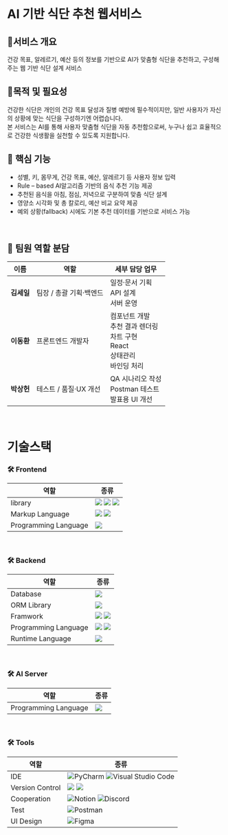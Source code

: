 # AI 기반 식단 추천 웹서비스

## 📌서비스 개요
건강 목표, 알레르기, 예산 등의 정보를 기반으로 AI가 맞춤형 식단을 추천하고, 구성해주는 웹 기반 식단 설계 서비스
## 📌목적 및 필요성
건강한 식단은 개인의 건강 목표 달성과 질병 예방에 필수적이지만, 일반 사용자가 자신의 상황에 맞는 식단을 구성하기엔 어렵습니다.
<br>
본 서비스는 AI를 통해 사용자 맞춤형 식단을 자동 추천함으로써, 누구나 쉽고 효율적으로 건강한 식생활을 실천할 수 있도록 지원합니다.
## 🧠 핵심 기능
- 성별, 키, 몸무게, 건강 목표, 예산, 알레르기 등 사용자 정보 입력
- Rule – based AI알고리즘 기반의 음식 추천 기능 제공
- 추천된 음식을 아침, 점심, 저녁으로 구분하여 맞춤 식단 설계
- 영양소 시각화 및 총 칼로리, 예산 비교 요약 제공
- 예외 상황(fallback) 시에도 기본 추천 데이터를 기반으로 서비스 가능
<br>
<h2>👥 팀원 역할 분담</h2>

<table>
  <thead>
    <tr>
      <th>이름</th>
      <th>역할</th>
      <th>세부 담당 업무</th>
    </tr>
  </thead>
  <tbody>
    <tr>
      <td><strong>김세일</strong></td>
      <td>팀장 / 총괄 기획·백엔드</td>
      <td>일정·문서 기획<br>API 설계<br>서버 운영</td>
    </tr>
    <tr>
      <td><strong>이동환</strong></td>
      <td>프론트엔드 개발자</td>
      <td>컴포넌트 개발<br>추천 결과 렌더링<br>차트 구현<br>React<br>상태관리<br>바인딩 처리</td>
    </tr>
    <tr>
      <td><strong>박상헌</strong></td>
      <td>테스트 / 품질·UX 개선</td>
      <td>QA 시나리오 작성<br>Postman 테스트<br>발표용 UI 개선</td>
    </tr>
  </tbody>
</table>

<br>
<div style="margin: 20px 0;">
  <h1>기술스택</h1>
  <div style="margin-bottom: 0;">
    <h3>🛠 Frontend</h3>
    <table>
      <thead>
        <tr>
          <th>역할</th>
          <th>종류</th>
        </tr>
      </thead>
      <tbody>
        <tr>
          <td>library</td>
          <td>
            <img src="https://img.shields.io/badge/react-61DAFB?style=for-the-badge&logo=react&logoColor=black">
            <img src="https://img.shields.io/badge/Chart.js-FF6384?style=for-the-badge&logo=chart.js&logoColor=white">
            <img src="https://img.shields.io/badge/Recoil-0088CC?style=for-the-badge&logo=recoil&logoColor=white">
          </td>
        </tr>
        <tr>
          <td>Markup Language</td>
          <td>
            <img src="https://img.shields.io/badge/html5-E34F26?style=for-the-badge&logo=html5&logoColor=white">
            <img src="https://img.shields.io/badge/css-1572B6?style=for-the-badge&logo=css3&logoColor=white">
          </td>
        </tr>
        <tr>
          <td>Programming Language</td>
          <td>
            <img src="https://img.shields.io/badge/javascript-F7DF1E?style=for-the-badge&logo=javascript&logoColor=black">
          </td>
        </tr>
      </tbody>
    </table>    
  </div>

  <br/>

  <div style="margin-bottom: 0;">
    <h3>🛠 Backend</h3>
    <table>
      <thead>
        <tr>
          <th>역할</th>
          <th>종류</th>
        </tr>
      </thead>
      <tbody>
        <tr>
          <td>Database</td>
            <td>
              <img src="https://img.shields.io/badge/PostgreSQL-336791?style=for-the-badge&logo=PostgreSQL&logoColor=white">
            </td>
        </tr>
        <tr>
          <td>ORM Library</td>
            <td>
              <img src="https://img.shields.io/badge/SQLAlchemy-E34F26?style=for-the-badge&logo=SQLAlchemy&logoColor=white">
            </td>
        </tr>
        <tr>
          <td>Framwork</td>
          <td>
            <img src="https://img.shields.io/badge/Express.js-000000?style=for-the-badge&logo=express&logoColor=white">
            <img src="https://img.shields.io/badge/Flask-000000?style=for-the-badge&logo=flask&logoColor=white">
          </td>
        </tr>
        <tr>
          <td>Programming Language</td>
          <td>
            <img src="https://img.shields.io/badge/javascript-F7DF1E?style=for-the-badge&logo=javascript&logoColor=black">
            <img src="https://img.shields.io/badge/python-3776AB?style=for-the-badge&logo=python&logoColor=white">
          </td>
        </tr>
        <tr>
          <td>Runtime Language</td>
          <td>
            <img src="https://img.shields.io/badge/node.js-339933?style=for-the-badge&logo=Node.js&logoColor=white">
          </td>
        </tr>
      </tbody>
    </table>
  </div>

  <br/>
  
  <div style="margin-bottom: 0;">
    <h3>🛠 AI Server</h3>
    <table>
      <thead>
        <tr>
          <th>역할</th>
          <th>종류</th>
        </tr>
      </thead>
      <tbody>
        <tr>
          <td>Programming Language</td>
          <td>
            <img src="https://img.shields.io/badge/python-3776AB?style=for-the-badge&logo=python&logoColor=white">
          </td>
        </tr>
      </tbody>
    </table>    
  </div>

  <br/>

  <div style="margin-bottom: 0;">
    <h3>🛠 Tools</h3>
    <table>
      <thead>
        <tr>
          <th>역할</th>
          <th>종류</th>
        </tr>
      </thead>
      <tbody>
        <tr>
          <td>IDE</td>
          <td>
            <img src="https://img.shields.io/badge/PyCharm-000000?style=for-the-badge&logo=PyCharm&logoColor=white" alt="PyCharm">
            <img src="https://img.shields.io/badge/Visual%20Studio%20Code-007ACC?style=for-the-badge&logo=Visual%20Studio%20Code&logoColor=white" alt="Visual Studio Code">
          </td>
        </tr>
        <tr>
          <td>Version Control</td>
          <td>
            <img src="https://img.shields.io/badge/git-F05032?style=for-the-badge&logo=git&logoColor=white">
            <img src="https://img.shields.io/badge/github-181717?style=for-the-badge&logo=github&logoColor=white">
          </td>
        </tr>
        <tr>
          <td>Cooperation</td>
          <td>
            <img src="https://img.shields.io/badge/Notion-000000?style=for-the-badge&logo=Notion&logoColor=white" alt="Notion">
            <img src="https://img.shields.io/badge/Discord-5865F2?style=for-the-badge&logo=Discord&logoColor=white" alt="Discord">
          </td>
        </tr>
        <tr>
          <td>Test</td>
          <td>
            <img src="https://img.shields.io/badge/Postman-FF6C37?style=for-the-badge&logo=Postman&logoColor=white" alt="Postman">
          </td>
        </tr>
        <tr>
          <td>UI Design</td>
          <td>
            <img src="https://img.shields.io/badge/Figma-F24E1E?style=for-the-badge&logo=Figma&logoColor=white" alt="Figma">
          </td>
        </tr>
      </tbody>
    </table>    
  </div>

